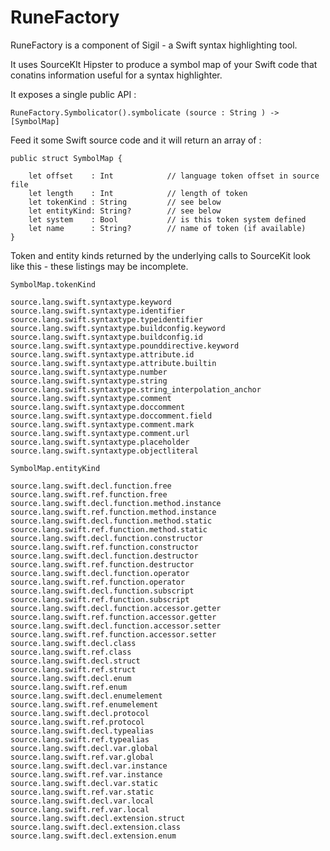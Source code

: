 # RuneFactory

RuneFactory is a component of Sigil - a Swift syntax highlighting tool.

It uses SourceKIt Hipster to produce a symbol map of your Swift code that conatins information 
useful for a syntax highlighter.


It exposes a single public API :


    RuneFactory.Symbolicator().symbolicate (source : String ) -> [SymbolMap] 



Feed it some Swift source code and it will return an array of :

    public struct SymbolMap {
        
        let offset    : Int            // language token offset in source file
        let length    : Int            // length of token
        let tokenKind : String         // see below
        let entityKind: String?        // see below
        let system    : Bool           // is this token system defined
        let name      : String?        // name of token (if available)
    }


Token and entity kinds returned by the underlying calls to SourceKit look  like this - these listings may be incomplete.

```SymbolMap.tokenKind``` 


    source.lang.swift.syntaxtype.keyword
    source.lang.swift.syntaxtype.identifier
    source.lang.swift.syntaxtype.typeidentifier
    source.lang.swift.syntaxtype.buildconfig.keyword
    source.lang.swift.syntaxtype.buildconfig.id
    source.lang.swift.syntaxtype.pounddirective.keyword
    source.lang.swift.syntaxtype.attribute.id
    source.lang.swift.syntaxtype.attribute.builtin
    source.lang.swift.syntaxtype.number
    source.lang.swift.syntaxtype.string
    source.lang.swift.syntaxtype.string_interpolation_anchor
    source.lang.swift.syntaxtype.comment
    source.lang.swift.syntaxtype.doccomment
    source.lang.swift.syntaxtype.doccomment.field
    source.lang.swift.syntaxtype.comment.mark
    source.lang.swift.syntaxtype.comment.url
    source.lang.swift.syntaxtype.placeholder
    source.lang.swift.syntaxtype.objectliteral



```SymbolMap.entityKind``` 


    source.lang.swift.decl.function.free
    source.lang.swift.ref.function.free
    source.lang.swift.decl.function.method.instance
    source.lang.swift.ref.function.method.instance
    source.lang.swift.decl.function.method.static
    source.lang.swift.ref.function.method.static
    source.lang.swift.decl.function.constructor
    source.lang.swift.ref.function.constructor
    source.lang.swift.decl.function.destructor
    source.lang.swift.ref.function.destructor
    source.lang.swift.decl.function.operator
    source.lang.swift.ref.function.operator
    source.lang.swift.decl.function.subscript
    source.lang.swift.ref.function.subscript
    source.lang.swift.decl.function.accessor.getter
    source.lang.swift.ref.function.accessor.getter
    source.lang.swift.decl.function.accessor.setter
    source.lang.swift.ref.function.accessor.setter
    source.lang.swift.decl.class
    source.lang.swift.ref.class
    source.lang.swift.decl.struct
    source.lang.swift.ref.struct
    source.lang.swift.decl.enum
    source.lang.swift.ref.enum
    source.lang.swift.decl.enumelement
    source.lang.swift.ref.enumelement
    source.lang.swift.decl.protocol
    source.lang.swift.ref.protocol
    source.lang.swift.decl.typealias
    source.lang.swift.ref.typealias
    source.lang.swift.decl.var.global
    source.lang.swift.ref.var.global
    source.lang.swift.decl.var.instance
    source.lang.swift.ref.var.instance
    source.lang.swift.decl.var.static
    source.lang.swift.ref.var.static
    source.lang.swift.decl.var.local
    source.lang.swift.ref.var.local
    source.lang.swift.decl.extension.struct
    source.lang.swift.decl.extension.class
    source.lang.swift.decl.extension.enum

